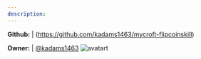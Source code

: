 ```yaml
---
description: 
---
```



**Github:** | (https://github.com/kadams1463/mycroft-flipcoinskill)

**Owner:** | [@kadams1463](https://github.com/kadams1463) ![avatart](https://avatars3.githubusercontent.com/u/44598379?v=4)


